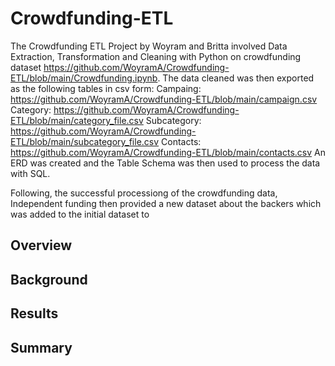 # Crowdfunding-ETL
The Crowdfunding ETL Project by Woyram and Britta involved Data Extraction, Transformation and Cleaning with Python on crowdfunding dataset https://github.com/WoyramA/Crowdfunding-ETL/blob/main/Crowdfunding.ipynb. The data cleaned was then exported as the following tables in csv form:
Campaing: https://github.com/WoyramA/Crowdfunding-ETL/blob/main/campaign.csv
Category: https://github.com/WoyramA/Crowdfunding-ETL/blob/main/category_file.csv
Subcategory: https://github.com/WoyramA/Crowdfunding-ETL/blob/main/subcategory_file.csv
Contacts: https://github.com/WoyramA/Crowdfunding-ETL/blob/main/contacts.csv
An ERD was created and the Table Schema was then used to process the data with SQL.

Following, the successful processiong of the crowdfunding data, Independent funding then provided a new dataset about the backers which was added to the initial dataset to 

## Overview


## Background


## Results


## Summary


